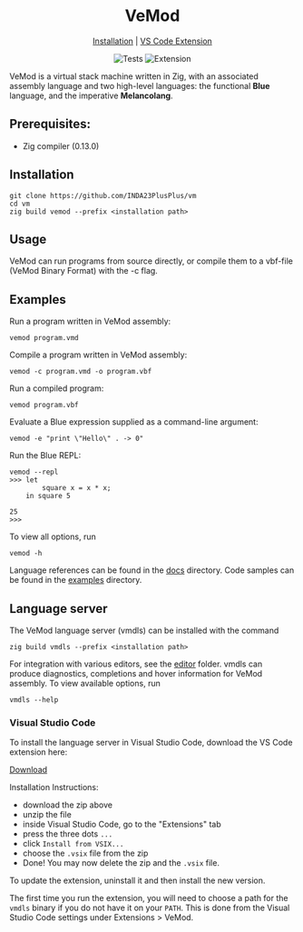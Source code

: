 <div align="center">
<h1>VeMod</h1>

<a href="#installation">Installation</a> | <a href="#visual-studio-code">VS Code Extension</a>

![Tests](https://github.com/INDA23PlusPLus/vm/actions/workflows/zig.yml/badge.svg?event=push) ![Extension](https://github.com/INDA23PlusPLus/vm/actions/workflows/vscode.yml/badge.svg?event=push)
</div>

VeMod is a virtual stack machine written in Zig, with an associated assembly language and two high-level
languages: the functional **Blue** language, and the imperative **Melancolang**.

## Prerequisites:
* Zig compiler (0.13.0)

## Installation
```shellsession
git clone https://github.com/INDA23PlusPlus/vm
cd vm
zig build vemod --prefix <installation path>
```

## Usage
VeMod can run programs from source directly, or compile them to a vbf-file (VeMod
Binary Format) with the -c flag. 

## Examples
Run a program written in VeMod assembly:
```shellsession
vemod program.vmd
```

Compile a program written in VeMod assembly:
```shellsession
vemod -c program.vmd -o program.vbf
```

Run a compiled program:
```shellsession
vemod program.vbf
```

Evaluate a Blue expression supplied as a command-line argument:
```shellsession
vemod -e "print \"Hello\" . -> 0"
```

Run the Blue REPL:
```shellsession
vemod --repl
>>> let
        square x = x * x;
    in square 5

25
>>>
```

To view all options, run
```shellsession
vemod -h
```

Language references can be found in the [docs](docs/)
directory. Code samples can be found in the [examples](examples/) directory.

## Language server
The VeMod language server (vmdls) can be installed with the command
```shellsession
zig build vmdls --prefix <installation path>
```

For integration with various editors, see the [editor](editor/) folder.
vmdls can produce diagnostics, completions and hover information
for VeMod assembly. To view available options, run
```shellsession
vmdls --help
```

### Visual Studio Code
To install the language server in Visual Studio Code, download the VS Code
extension here:

[Download](https://nightly.link/INDA23PlusPlus/vm/workflows/vscode/main/vscode-vemod.zip)

Installation Instructions:
- download the zip above
- unzip the file
- inside Visual Studio Code, go to the "Extensions" tab
- press the three dots `...`
- click `Install from VSIX...`
- choose the `.vsix` file from the zip
- Done! You may now delete the zip and the `.vsix` file.

To update the extension, uninstall it and then install the new version.

The first time you run the extension, you will need to choose a path for the
`vmdls` binary if you do not have it on your `PATH`. This is done from the
Visual Studio Code settings under Extensions > VeMod.
